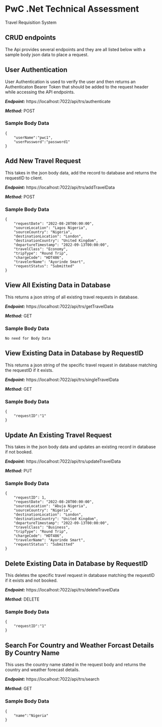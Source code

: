 ﻿# PwC .Net Technical Assessment

Travel Requisition System

## CRUD endpoints

<p>The Api provides several endpoints and they are all listed below with a sample body json data to place a request.</p>

## User Authentication

<p>User Authentication is used to verify the user and then returns an Authenticaton Bearer Token that should be added to the request header while accessing the API endpoints.</p>

***Endpoint:*** https://localhost:7022/api/trs/authenticate

***Method:*** POST

### Sample Body Data

    {
        "userName":"pwc1",
        "userPassword":"password1"
    }


## Add New Travel Request

<p>This takes in the json body data, add the record to database and returns the requestID to client.</p>

***Endpoint:*** https://localhost:7022/api/trs/addTravelData

***Method:*** POST

### Sample Body Data

    {
        "requestDate": "2022-08-28T00:00:00",
        "sourceLocation": "Lagos Nigeria",
        "sourceCountry": "Nigeria",
        "destinationLocation": "London",
        "destinationCountry": "United Kingdom",
        "departureTimestamp": "2022-09-13T00:00:00",
        "travelClass": "Economy",
        "tripType": "Round Trip",
        "chargeCode": "HDT486",
        "travelerName": "Ayorinde Smart",
        "requestStatus": "Submitted"
    }

## View All Existing Data in Database

<p>This returns a json string of all existing travel requests in database.</p>

***Endpoint:*** https://localhost:7022/api/trs/getTravelData

***Method:*** GET

### Sample Body Data

    No need for Body Data

## View Existing Data in Database by RequestID

<p>This returns a json string of the specific travel request in database matching the requestID if it exists.</p>

***Endpoint:*** https://localhost:7022/api/trs/singleTravelData

***Method:*** GET

### Sample Body Data

    {
        "requestID":"1"
    }

## Update An Existing Travel Request

<p>This takes in the json body data and updates an existing record in database if not booked.</p>

***Endpoint:*** https://localhost:7022/api/trs/updateTravelData

***Method:*** PUT

### Sample Body Data

    {
        "requestID": 1,
        "requestDate": "2022-08-28T00:00:00",
        "sourceLocation": "Abuja Nigeria",
        "sourceCountry": "Nigeria",
        "destinationLocation": "London",
        "destinationCountry": "United Kingdom",
        "departureTimestamp": "2022-09-13T00:00:00",
        "travelClass": "Business",
        "tripType": "Round Trip",
        "chargeCode": "HDT486",
        "travelerName": "Ayorinde Smart",
        "requestStatus": "Submitted"
    }

## Delete Existing Data in Database by RequestID

<p>This deletes the specific travel request in database matching the requestID if it exists and not booked.</p>

***Endpoint:*** https://localhost:7022/api/trs/deleteTravelData

***Method:*** DELETE

### Sample Body Data

    {
        "requestID":"1"
    }

## Search For Country and Weather Forcast Details By Country Name

<p>This uses the country name stated in the request body and returns the country and weather forecast details.</p>

***Endpoint:*** https://localhost:7022/api/trs/search

***Method:*** GET

### Sample Body Data

    {
        "name":"Nigeria"
    }
